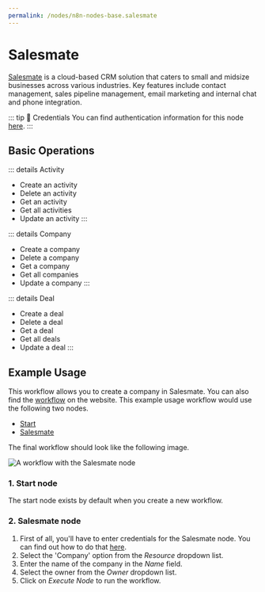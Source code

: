 ```yaml
---
permalink: /nodes/n8n-nodes-base.salesmate
---
```


# Salesmate

[Salesmate](https://www.salesmate.io/) is a cloud-based CRM solution that caters to small and midsize businesses across various industries. Key features include contact management, sales pipeline management, email marketing and internal chat and phone integration.

::: tip 🔑 Credentials
You can find authentication information for this node [here](../../../credentials/Salesmate/README.md).
:::

## Basic Operations

::: details Activity
- Create an activity
- Delete an activity
- Get an activity
- Get all activities
- Update an activity
:::

::: details Company
- Create a company
- Delete a company
- Get a company
- Get all companies
- Update a company
:::

::: details Deal
- Create a deal
- Delete a deal
- Get a deal
- Get all deals
- Update a deal
:::


## Example Usage

This workflow allows you to create a company in Salesmate. You can also find the [workflow](https://n8n.io/workflows/500) on the website. This example usage workflow would use the following two nodes.
- [Start](../../core-nodes/Start/README.md)
- [Salesmate]()

The final workflow should look like the following image.

![A workflow with the Salesmate node](./workflow.png)

### 1. Start node

The start node exists by default when you create a new workflow.

### 2. Salesmate node

1. First of all, you'll have to enter credentials for the Salesmate node. You can find out how to do that [here](../../../credentials/Salesmate/README.md).
2. Select the 'Company' option from the *Resource* dropdown list.
3. Enter the name of the company in the *Name* field.
4. Select the owner from the *Owner* dropdown list.
5. Click on *Execute Node* to run the workflow.
